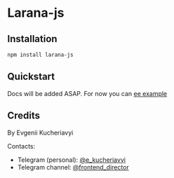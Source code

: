 # Larana-js

## Installation

```sh
npm install larana-js
```

## Quickstart

Docs will be added ASAP. For now you can [ee example](https://github.com/laranatech/larana-js/examplex)

## Credits

By Evgenii Kucheriavyi

Contacts:
- Telegram (personal): [@e_kucheriavyi](https://t.me/e_kucheriavyi)
- Telegram channel: [@frontend_director](https://t.me/frontend_director)

